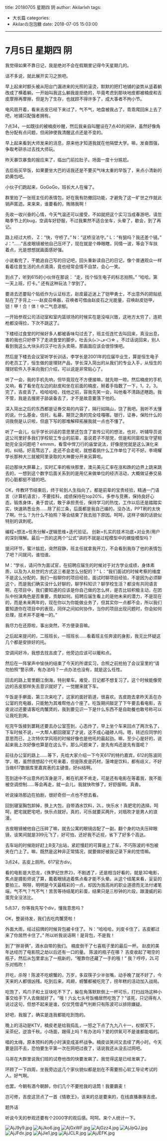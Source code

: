 title: 20180705 星期四 阴
author: Akilarlxh
tags:
  - 大长篇
categories:
  - Akilarの泡泡糖
date: 2018-07-05 15:03:00
---
# 7月5日 星期四 阴

我觉得如果不靠日记，我是绝对不会在假期里记得今天星期几的。

话不多说，就此展开实习之旅吧。

早上起来时额头被从阳台门漏进来的光照的滚烫，默默的把打地铺的姿势从竖着躺改成了横着躺，一开始叫我这么躺我是拒绝的，毕竟考虑到那块地皮都被楠皮和吉皮摩擦再摩擦，但是为了生存，也就顾不得许多了，成大事者不拘小节。

电风扇开着，看来吉皮已经下来过了，气不气，地盘被我占了，乖乖爬回床上去了吧，地铺只配强者拥有。

7点34，一如既往的被楠皮吵醒，然后我亲自叫醒设在7点40的闹钟，虽然好像角色分配有点问题，但闹钟使我清醒这点还是不变的。

早上起来看到大师发来的消息，原来他才知道我就在他隔壁大学。嘛，发奋图强，争取考研杀过去找大师玩。

昨天暴饮暴食的报应来了，临出门前拉肚子。场面一度十分尴尬。

去后街买早饭，如果要坐大巴的话我还是不要买气味太重的早饭了，来点小清新的奶黄包吧。

小伙子们跑起来，GoGoGo，班长大人在催了。

群里拍了一张班主任的表情包，好在我有防撤回功能，才避免了这一旷世之作就此销声匿迹。来来来，谁要看的，贿赂我啊！

先收一收兴奋的心情，今天气温还可以接受，不如就把这个实习当成春游吧，请忽略季节上的bug，空调车好舒服，不过我果然不适合坐车，头晕了，歇会，到了再记。

路上经过大桥，
Z：“快，守桥了。”
N：“这桥没法守。”
L：“有狙吗？我还差个镜。”
J：“……”吉皮眼镜被他自己压坏了，现在就是个睁眼瞎，同情一波，等会下车扶着点，光是想想就画面感好强。

小说看完了，干脆追自己写的日记吧，回头重新读自己的日记，像个普通观众一样看着往昔生活的点点滴滴，竟也经常会情不自禁，会心一笑。

到点了，听到615的小伙伴在那说：
“走，找个恒生电子的标志拍照。”
“哈哈，第一天上班，打卡。”
还有这种玩法？学到了。

要进去还要贴个贴纸作为认证标志，赵皮最近迷上了铠甲勇士，不出意外的把贴纸贴在了手背上----赵皮召唤器，召唤者可借由赵皮石之光能量，召唤赵皮铠甲，铠！甲！合！体！中二气息浓郁。

一开始参观公司活动室和室内篮球场的时候实在是没啥兴致，这地方太穷了，连把枪都没得捡，下次不跳这了。

下楼经过食堂的时候好多人都被香味勾过去了，班主任连忙去叫回来，真没出息，害的我也只好停下了走进食堂的脚步。吐舌头(๑＞ڡ＜)☆ 。不过话说回来，别人看到我这么大块头的汉子吐舌头卖萌，那画面应该会很惊悚吧。

然后是下楼去会议室听学长训话，李学长是2001年的应届毕业生，算是恒生电子的老员工了，恒生做的是理财产品，学长深入简出的从我们的专业入手，从恒生的理财软件入手来向我们介绍，可以说是非常贴心了。

听了一会，我的手机先响，但毕竟现在不方便接嘛，就先晾一晾。然后楠皮的手机又响，看了看坐在左边的赵皮和坐在前面的楠皮，掰着手指数了一下，1，2，3。完了，吉皮丢了。哈哈哈哈，找他之前，容我先笑一会，叫他看不清路还瞎跑。我不管，我是去搜房子舔装备去了，才不是故意要落下他的。

深入简出之后的东西都是证券交易的内容了，隔行如隔山，饶了我吧。我听不太懂的说。什么基金，信托，私募，期货之类的完全哇嘎哪。银行，证券，保险什么的词我倒是认识啦，但底下写的那堆解释拓展我就一点也不懂了。

听了一会儿，似乎学长训话的意思里还包含了宣传公司的想法，也对，听辅导员说这公司里好多我们学校软工专业的前辈，虽说君子不朋党，但是和同窗校友守望相助完全没问题吧？emmm，看雪中悍刀行的庙堂说法，好像朋党就是这么演化来的。纠结。好高骛远了，走还不会走呢，就想着挑什么工作单位了可不好。李埼耀学长那种大三就被阿里录取的大神要分开来另算啦。

前边那块大屏幕上，实时汇率的板块那里，澳元美元汇率在涨和跌的边界上跳来跳去的，一想到这个数字后面关系到的是用亿来做单位的经济活动，大概做证券交易的心脏都挺不错的吧。

OK，传教环节结束后，终于轮到人生指向了。都是前辈的宝贵经验，精通一门语言（计算机语言），不要挂科，成绩保持在top20%，多参与竞赛，保持良好心态，锻炼身体，勇于尝试，敢于承担责任，保持学习的热忱，工作以后还是踏踏实实，快速熟悉业务……除了前三条，后面都是我自己编的，没办法，PPT刷的太快了啊。什么？为什么不拍照？等会结束了我去拍下原因。呵呵，这样子做的话貌似特别的讽刺呢。

编程=想法+任务分解+逻辑思维+迭代验证。
创新=扎实的技术功底+对业务/用户的深刻理解。最后一页的这两个“公式”讲的不就是过程模型中的螺旋模型吗？

提问环节，蜜汁尴尬，突然寂静，班主任就拿我开刀，不会看到我存了他的表情包了吧？问就问，谁怕谁。

M：“学长，请问作为面试官，在招聘应届生的时候对于对方学业成绩，身体素质，以及为人处世的方式这三者是怎么分配的？”
L：“我们面试的时候考察的维度不是这么分配的，我们一般聊你的项目经验，面试时聊项目经验，不是因为必须聊这个，而是我们确实没什么好聊的，聊学科知识？聊学校生活？都没有共同语言啊，在项目中，我们要知道的应该是你自己做的怎么样，是否比较积极主动，在团队中扮演角色是否重要，贡献如何。招聘应届生看上的是他未来的潜力，不是现在的，而是未来两年的，现在你以为你能做业务了，但其实你一点都不会，所以我们要知道你在项目中的表现，同伴之间如何协作，当你的项目出现问题时，你会如何处理，技术并不是唯一的。”

我尽力在还原啦，事出突然，不方便录音嘛。

之后起来提问的，二班班长，一班班长……看着班主任奔波的身影，我无比怀疑这几个都是安排好的托。

空调间好冷，我想去找吉皮了，他旁边应该可以暖和点。

然后在一阵掌声中愉快的结束了今天的所谓实习，合照之前抢拍了会议室里的“请勿拍照”警示牌，有办法吗？一点办法也没有，就是这么任性。

回去的路上胃里翻江倒海，特别晕车。难受，日记都不想复习了。这个时候能像旁边的吉皮那样失去意识就好了，一觉醒来就下车。

午饭是手擀面，第三次来吃了，这家的面好筋道，很喜欢。吉皮跑去拿昨天丢在办公室的充电器，只能勉为其难帮他占个座了。吃饭期间敲定了下午要去看电影，吉皮说过还要请客吃肉蟹煲的，我到要见识一下是什么东西不是自助餐也敢号称可以让我吃到爽。

吃完午饭接到噩耗还要去办公室签到，心态炸了，早上坐个车来回点了两次名了，下车时候不说，一大帮人都回寝室了才说，这不成心磕碜人吗。嗯，转述应同学的意思而已，上次特优学风班的时候好像也是他吼的最起劲。嘛，至少心是好的，说起来我上次好像也算是在这么干。那么问题来了，是先有鸡还是先有蛋呢？

前往办公室的路上……等下，先给大家介绍一下今天617的特约嘉宾，612的陈波同学，嗯，虽然很想起个代号来着，但是陈皮是药材，菠啤是饮料，都有歧义，不好当做617数据库里嘉宾表的主键值，好纠结啊。

签到途中不出意外的浑身是汗，赖在机房不肯走，可是还有电影在等着我，我不能被空调控制……等会再走，就一会儿，我就快吹够了。好舒服啊。真香。

听说操场那边在拍剧，很好奇但一点也不想去看。

回到寝室胸包卸掉，换上大包，自带酒水饮料，2L，快乐水！真肥宅的选择。呵呵，肥宅就肥宅吧，快乐点就好。真的，可乐就要买两升，对瓶吹才是男人的浪漫。

吉皮眼镜被他自己压碎了嘛，就去公寓的眼镜店配了一副，翻个身的功夫压碎眼镜，谈笑间就是399元飞了，好可怕，还好我不近视，省下了好多个高达。

去车站的时候刚好赶上B支7出站，紧赶慢赶的可算是上了车，不巧陈波的书包被夹在门上了。嘛，既然是这种非正常情况，就要做好被我记录下来的觉悟嘛。

3点24，吉皮上厕所。617官方div。

看的电影是大恐龙，《侏罗纪世界2》，不剧透了，还是相当好看的，就是3D电影，焦点是摄影师说了算，戴着眼镜追着焦点看才能不头晕。从这个结尾来看，妥妥的要拍三。啊呀，明明是今天最精彩的一点，却因为我高尚的职业道德而无法付诸笔端，气不气？气不气！苦苦等待结尾的彩蛋，结果只是三秒钟的片段，跟漫威的彩蛋完全没法比。

5点37，你等我先写个div，懂我意思吗？

OK，整装待发，我们去吃肉蟹煲啦！

外面大雨，经过招牌的时候背包被卡住了。
N：“哈哈哈，刘皮卡住了，吉皮都过来了你居然卡住了。”
所以听我说话啊！是背包，不是我！
 
到了“胖哥俩”，酒水自带的我们。
楠皮倒干了七喜瓶子里的最后一杯。
赵皮的美年达经历了电影院之劫以后还有一口的量。
陈波的瓶子在哪？
吉皮收起了喝空的瓶子，然后从包里拿出了一瓶新的，“喔靠你还藏了一手的哦！”
我？哼哼，2L可乐对瓶吹！

开吃，杀呀！陈波不吃螃蟹的，万岁，多双筷子少半张嘴，动手晚了就不好了，今天来的人都很凶残。吃到后来，鸡翅，螃蟹都被吃完了，捞年糕的活动加入战局。

吃饱了，鸡爪子和土豆块吃不下了，躲在角落默默倒上一杯可乐，打扫战场这种小事交给手下人去做就好了。“哦！六幺七头号饭桶居然吃饱了？”该死，只记得有人说过这句，但想不起来是谁，仅仅凭借语气判断只有陈波可以排除嫌疑。

好吧，我服了，确实是连我都能吃到饱的。

晚上的活动是KTV，楠皮老是给我捣乱，一怒之下点了九九八十一，权御天下，采茶纪，逆浪千秋。小场面，跟得上吗？有办法吗？爱的供氧可不是谁都能唱的。

唱的太嗨，原本预料的两小时演变成圣杯战争。楠皮谈笑间又去续了两小时。今天要是回不去，恐怕要生平第一次在网吧过夜了，话说我还从没去过网吧。

马哥在大群里说我们班的试卷他改的快要发飙了。我觉得这是已经发飙了。

环顾了一下四周，坐我旁边这几个家伙貌似都是划在不需要担心软工导论考试的人。好气啊。

也罢，今朝有酒今朝醉，你们几个不要抢我的话筒！我要霸麦！

岂可修，吉皮这货点了一首《情歌王》，该来的总是要来的，在线直播暴揍吉皮。

题外话

听说今天的参观还要有个2000字的观后感。呵呵。来个人统计一下。

![AjJ9y9.jpg](https://s2.ax1x.com/2019/04/15/AjJ9y9.jpg)
![AjJko6.jpg](https://s2.ax1x.com/2019/04/15/AjJko6.jpg)
![AjGxWF.jpg](https://s2.ax1x.com/2019/04/15/AjGxWF.jpg)
![AjGzz4.jpg](https://s2.ax1x.com/2019/04/15/AjGzz4.jpg)
![AjJpQJ.jpg](https://s2.ax1x.com/2019/04/15/AjJpQJ.jpg)
![AjJFdx.jpg](https://s2.ax1x.com/2019/04/15/AjJFdx.jpg)
![AjJie1.jpg](https://s2.ax1x.com/2019/04/15/AjJie1.jpg)
![AjJCLR.jpg](https://s2.ax1x.com/2019/04/15/AjJCLR.jpg)
![AjJEFK.jpg](https://s2.ax1x.com/2019/04/15/AjJEFK.jpg)